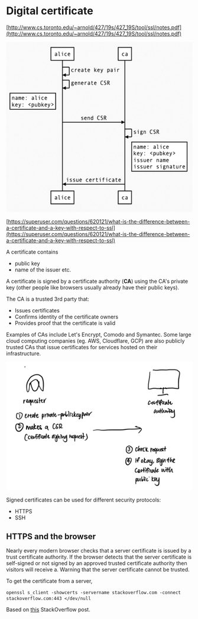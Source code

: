 # Digital certificate


[http://www.cs.toronto.edu/~arnold/427/19s/427_19S/tool/ssl/notes.pdf](http://www.cs.toronto.edu/~arnold/427/19s/427_19S/tool/ssl/notes.pdf)

![Untitled](csr.png)

[https://superuser.com/questions/620121/what-is-the-difference-between-a-certificate-and-a-key-with-respect-to-ssl](https://superuser.com/questions/620121/what-is-the-difference-between-a-certificate-and-a-key-with-respect-to-ssl)

A certificate contains

- public key
- name of the issuer etc.

A certificate is signed by a certificate authority (**CA**) using the CA's private key (other people like browsers usually already have their public keys).

The CA is a trusted 3rd party that:

- Issues certificates
- Confirms identity of the certificate owners
- Provides proof that the certificate is valid

Examples of CAs include Let's Encrypt, Comodo and Symantec. Some large cloud computing companies (eg. AWS, Cloudflare, GCP) are also publicly trusted CAs that issue certificates for services hosted on their infrastructure.

![req](req.png)

Signed certificates can be used for different security protocols:

- HTTPS
- SSH

## HTTPS and the browser

Nearly every modern browser checks that a server certificate is issued by a trust certificate authority. If the browser detects that the server certificate is self-signed or not signed by an approved trusted certificate authority then visitors will receive a. Warning that the server certificate cannot be trusted.

To get the certificate from a server,

```
openssl s_client -showcerts -servername stackoverflow.com -connect stackoverflow.com:443 </dev/null
```

Based on [this](https://stackoverflow.com/questions/7885785/using-openssl-to-get-the-certificate-from-a-server) StackOverflow post.
